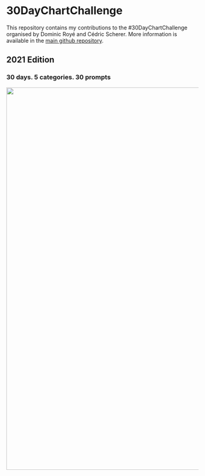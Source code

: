 # 30DayChartChallenge

This repository contains my contributions to the #30DayChartChallenge organised by Dominic Royé and Cédric Scherer.
More information is available in the [main github repository](https://github.com/z3tt/30DayChartChallenge_Collection2021).


## 2021 Edition

### 30 days. 5 categories. 30 prompts 
<img src="https://github.com/z3tt/30DayChartChallenge_Collection2021/blob/main/img/announcement_cat_5.png" width="1000">
